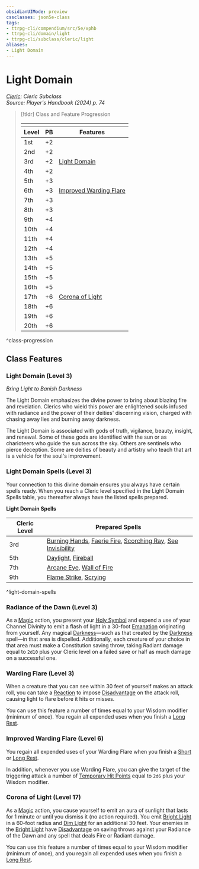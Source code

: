 ```yaml
---
obsidianUIMode: preview
cssclasses: json5e-class
tags:
- ttrpg-cli/compendium/src/5e/xphb
- ttrpg-cli/domain/light
- ttrpg-cli/subclass/cleric/light
aliases:
- Light Domain
---
```

# Light Domain
*[Cleric](./cleric-xphb.md): Cleric Subclass*  
*Source: Player's Handbook (2024) p. 74*  

> [!tldr] Class and Feature Progression
> 
> <table class="class-progression">
> <thead>
> <tr><th colspan='3'></th></tr>
> <tr class="class-progression"><th class"level">Level</th><th class"pb">PB</th><th class"feature">Features</th></tr>
> </thead><tbody>
> <tr class="class-progression"><td class"level">1st</td><td class"pb">+2</td><td class"feature"></td></tr>
> <tr class="class-progression"><td class"level">2nd</td><td class"pb">+2</td><td class"feature"></td></tr>
> <tr class="class-progression"><td class"level">3rd</td><td class"pb">+2</td><td class"feature"><a href='#Light Domain (Level 3)' class='internal-link'>Light Domain</a></td></tr>
> <tr class="class-progression"><td class"level">4th</td><td class"pb">+2</td><td class"feature"></td></tr>
> <tr class="class-progression"><td class"level">5th</td><td class"pb">+3</td><td class"feature"></td></tr>
> <tr class="class-progression"><td class"level">6th</td><td class"pb">+3</td><td class"feature"><a href='#Improved Warding Flare (Level 6)' class='internal-link'>Improved Warding Flare</a></td></tr>
> <tr class="class-progression"><td class"level">7th</td><td class"pb">+3</td><td class"feature"></td></tr>
> <tr class="class-progression"><td class"level">8th</td><td class"pb">+3</td><td class"feature"></td></tr>
> <tr class="class-progression"><td class"level">9th</td><td class"pb">+4</td><td class"feature"></td></tr>
> <tr class="class-progression"><td class"level">10th</td><td class"pb">+4</td><td class"feature"></td></tr>
> <tr class="class-progression"><td class"level">11th</td><td class"pb">+4</td><td class"feature"></td></tr>
> <tr class="class-progression"><td class"level">12th</td><td class"pb">+4</td><td class"feature"></td></tr>
> <tr class="class-progression"><td class"level">13th</td><td class"pb">+5</td><td class"feature"></td></tr>
> <tr class="class-progression"><td class"level">14th</td><td class"pb">+5</td><td class"feature"></td></tr>
> <tr class="class-progression"><td class"level">15th</td><td class"pb">+5</td><td class"feature"></td></tr>
> <tr class="class-progression"><td class"level">16th</td><td class"pb">+5</td><td class"feature"></td></tr>
> <tr class="class-progression"><td class"level">17th</td><td class"pb">+6</td><td class"feature"><a href='#Corona of Light (Level 17)' class='internal-link'>Corona of Light</a></td></tr>
> <tr class="class-progression"><td class"level">18th</td><td class"pb">+6</td><td class"feature"></td></tr>
> <tr class="class-progression"><td class"level">19th</td><td class"pb">+6</td><td class"feature"></td></tr>
> <tr class="class-progression"><td class"level">20th</td><td class"pb">+6</td><td class"feature"></td></tr>
> </tbody></table>

^class-progression


## Class Features

### Light Domain (Level 3)

*Bring Light to Banish Darkness*

The Light Domain emphasizes the divine power to bring about blazing fire and revelation. Clerics who wield this power are enlightened souls infused with radiance and the power of their deities' discerning vision, charged with chasing away lies and burning away darkness.

The Light Domain is associated with gods of truth, vigilance, beauty, insight, and renewal. Some of these gods are identified with the sun or as charioteers who guide the sun across the sky. Others are sentinels who pierce deception. Some are deities of beauty and artistry who teach that art is a vehicle for the soul's improvement.

### Light Domain Spells (Level 3)

Your connection to this divine domain ensures you always have certain spells ready. When you reach a Cleric level specified in the Light Domain Spells table, you thereafter always have the listed spells prepared.

**Light Domain Spells**

| Cleric Level | Prepared Spells |
|--------------|-----------------|
| 3rd | [Burning Hands](Інструменти%20ДМ/CLI/spells/burning-hands-xphb.md), [Faerie Fire](Інструменти%20ДМ/CLI/spells/faerie-fire-xphb.md), [Scorching Ray](Інструменти%20ДМ/CLI/spells/scorching-ray-xphb.md), [See Invisibility](Інструменти%20ДМ/CLI/spells/see-invisibility-xphb.md) |
| 5th | [Daylight](Інструменти%20ДМ/CLI/spells/daylight-xphb.md), [Fireball](Інструменти%20ДМ/CLI/spells/fireball-xphb.md) |
| 7th | [Arcane Eye](Інструменти%20ДМ/CLI/spells/arcane-eye-xphb.md), [Wall of Fire](Інструменти%20ДМ/CLI/spells/wall-of-fire-xphb.md) |
| 9th | [Flame Strike](Інструменти%20ДМ/CLI/spells/flame-strike-xphb.md), [Scrying](Інструменти%20ДМ/CLI/spells/scrying-xphb.md) |
^light-domain-spells

### Radiance of the Dawn (Level 3)

As a [Magic](Інструменти%20ДМ/CLI/rules/actions.md#Magic) action, you present your [Holy Symbol](Інструменти%20ДМ/CLI/items/holy-symbol-xphb.md) and expend a use of your Channel Divinity to emit a flash of light in a 30-foot [Emanation](Інструменти%20ДМ/CLI/rules/variant-rules/emanation-area-of-effect-xphb.md) originating from yourself. Any magical [Darkness](Інструменти%20ДМ/CLI/rules/variant-rules/darkness-xphb.md)—such as that created by the [Darkness](Інструменти%20ДМ/CLI/spells/darkness-xphb.md) spell—in that area is dispelled. Additionally, each creature of your choice in that area must make a Constitution saving throw, taking Radiant damage equal to `2d10` plus your Cleric level on a failed save or half as much damage on a successful one.

### Warding Flare (Level 3)

When a creature that you can see within 30 feet of yourself makes an attack roll, you can take a [Reaction](Інструменти%20ДМ/CLI/rules/variant-rules/reaction-xphb.md) to impose [Disadvantage](Інструменти%20ДМ/CLI/rules/variant-rules/disadvantage-xphb.md) on the attack roll, causing light to flare before it hits or misses.

You can use this feature a number of times equal to your Wisdom modifier (minimum of once). You regain all expended uses when you finish a [Long Rest](Інструменти%20ДМ/CLI/rules/variant-rules/long-rest-xphb.md).

### Improved Warding Flare (Level 6)

You regain all expended uses of your Warding Flare when you finish a [Short](Інструменти%20ДМ/CLI/rules/variant-rules/short-rest-xphb.md) or [Long Rest](Інструменти%20ДМ/CLI/rules/variant-rules/long-rest-xphb.md).

In addition, whenever you use Warding Flare, you can give the target of the triggering attack a number of [Temporary Hit Points](Інструменти%20ДМ/CLI/rules/variant-rules/temporary-hit-points-xphb.md) equal to `2d6` plus your Wisdom modifier.

### Corona of Light (Level 17)

As a [Magic](Інструменти%20ДМ/CLI/rules/actions.md#Magic) action, you cause yourself to emit an aura of sunlight that lasts for 1 minute or until you dismiss it (no action required). You emit [Bright Light](Інструменти%20ДМ/CLI/rules/variant-rules/bright-light-xphb.md) in a 60-foot radius and [Dim Light](Інструменти%20ДМ/CLI/rules/variant-rules/dim-light-xphb.md) for an additional 30 feet. Your enemies in the [Bright Light](Інструменти%20ДМ/CLI/rules/variant-rules/bright-light-xphb.md) have [Disadvantage](Інструменти%20ДМ/CLI/rules/variant-rules/disadvantage-xphb.md) on saving throws against your Radiance of the Dawn and any spell that deals Fire or Radiant damage.

You can use this feature a number of times equal to your Wisdom modifier (minimum of once), and you regain all expended uses when you finish a [Long Rest](Інструменти%20ДМ/CLI/rules/variant-rules/long-rest-xphb.md).